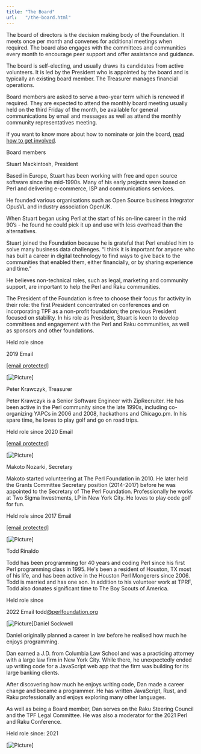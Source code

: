 ```yaml
---
title: "The Board"
url:   "/the-board.html"
---
```

The board of directors is the decision making body of
the Foundation. It meets once per month and convenes for
additional meetings when required. The board also engages
with the committees and communities every month to encourage
peer support and offer assistance and guidance.

The board is self-electing, and usually draws its
candidates from active volunteers. It is led by the
President who is appointed by the board and is typically
an existing board member.  The Treasurer manages
financial operations.

Board members are asked to serve a two-year
term which is renewed if required. They are expected to
attend the monthly board meeting usually held on the third
Friday of the month, be available for general communications
by email and messages as well as attend the monthly
community representatives meeting.

If you want to
know more about how to nominate or join the board,
[read how to get involved](get-involved.html).

Board members

Stuart Mackintosh, President

Based in Europe, Stuart has been working with
free and open source software since the
mid-1990s. Many of his early projects were
based on Perl and delivering e-commerce, ISP
and communications services.

He
founded various organisations such as Open
Source business integrator OpusVL and industry
association OpenUK.

When Stuart
began using Perl at the start of his on-line
career in the mid 90’s - he found he could
pick it up and use with less overhead than the
alternatives.

Stuart joined the
Foundation because he is grateful that Perl
enabled him to solve many business data
challenges. “I think it is important for
anyone who has built a career in digital
technology to find ways to give back to the
communities that enabled them, either
financially, or by sharing experience and
time.”

He believes non-technical
roles, such as legal, marketing and community
support, are important to help the Perl and
Raku communities.

The President of the Foundation is free to
choose their focus for activity in their
role: the first President concentrated on
conferences and on incorporating TPF as a
non-profit foundation; the previous
President focused on stability. In his role
as President, Stuart is keen to develop
committees and engagement with the Perl and
Raku communities, as well as sponsors and
other foundations.

Held role since

2019
Email

[[email protected]](cdn-cgi/l/email-protection.html#6b1b190e18020f0e051f2b1b0e19070d041e050f0a1f0204054504190c)

[![Picture](/images/uploads/1/0/6/6/106663517/published/stuart.png%3F1680035988)]

Peter Krawczyk, Treasurer

Peter Krawczyk is a Senior Software Engineer
with ZipRecruiter. He has been active in the
Perl community since the late 1990s, including
co-organizing YAPCs in 2006 and 2008,
hackathons and Chicago.pm. In his spare time,
he loves to play golf and go on road trips.

Held
role since
2020
Email

[[email protected]](cdn-cgi/l/email-protection.html#4c383e292d3f393e293e0c3c293e202a233922282d3825232262233e2b)

[![Picture](/images/uploads/1/0/6/6/106663517/krawczyk23bw_orig.jpg)]

Makoto Nozarki, Secretary

Makoto started volunteering at The Perl
Foundation in 2010. He later held the Grants
Committee Secretary position (2014-2017)
before he was appointed to the Secretary of
The Perl Foundation. Professionally he works
at Two Sigma Investments, LP in New York City.
He loves to play code golf for fun.

Held
role since
2017
Email

[[email protected]](cdn-cgi/l/email-protection.html#7e131f15110a113e0e1b0c1218110b101a1f0a17111050110c19)

[![Picture](/images/uploads/1/0/6/6/106663517/published/makoto.jpg%3F1680035961)]

Todd Rinaldo

Todd has been programming for 40 years and
coding Perl since his first Perl programming
class in 1995. He's been a resident of
Houston, TX most of his life, and has been
active in the Houston Perl Mongerers
since 2006. Todd is married and has one son.
In addition to his volunteer work at TPRF,
Todd also donates significant time to The
Boy Scouts of America.

Held role since

2022
Email
todd[@perlfoundation.org](cdn-cgi/l/email-protection.html#bfdbdec9da91cdd0d3ccd4c6ffcfdacdd3d9d0cad1dbdecbd6d0d191d0cdd8)

[![Picture](/images/uploads/1/0/6/6/106663517/todd_orig.png)]Daniel Sockwell

Daniel originally planned a career in law
before he realised how much he enjoys
programming.

Dan earned a J.D. from
Columbia Law School and was a practicing
attorney with a large law firm in New York
City. While there, he unexpectedly ended up
writing code for a JavaScript web app that the
firm was building for its large banking
clients.

After discovering how much
he enjoys writing code, Dan made a career
change and became a programmer. He has written
JavaScript, Rust, and Raku professionally and
enjoys exploring many other languages.

As
well as being a Board member, Dan serves on
the Raku Steering Council and the TPF Legal
Committee. He was also a moderator for the
2021 Perl and Raku Conference.

Held
role since:
2021

[![Picture](/images/uploads/1/0/6/6/106663517/daniel-sockwell-yas-board_orig.jpg)]
